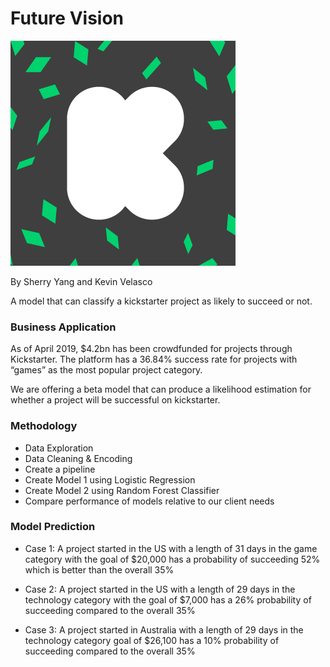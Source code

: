 # Future Vision
![kickstarter image](kickstarter.png)

By Sherry Yang and  Kevin Velasco

A model that can classify a kickstarter project as likely to succeed or not. 

### Business Application 

As of April 2019, $4.2bn has been crowdfunded for projects through Kickstarter. The platform has a 36.84% success rate for projects with “games” as the most popular project category. 

We are offering a beta model that can produce a likelihood estimation for whether a project will be successful on kickstarter. 

### Methodology 

* Data Exploration 
* Data Cleaning & Encoding
* Create a pipeline
* Create Model 1 using Logistic Regression 
* Create Model 2 using Random Forest Classifier 
* Compare performance of models relative to our client needs

### Model Prediction

* Case 1: A project started in the US with a length of 31 days in the game category with the goal of $20,000 has a probability of succeeding 52% which is better than the overall 35% 

* Case 2: A project started in the US with a length of 29 days in the technology category  with the goal of $7,000 has a 26% probability of succeeding compared to the overall 35%

* Case 3: A project started in Australia with a length of 29 days in the technology category goal of $26,100 has a 10% probability of succeeding compared to the overall 35%

